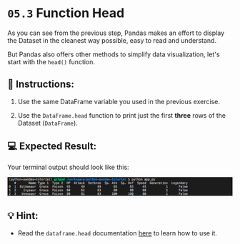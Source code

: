 # `05.3` Function Head 

As you can see from the previous step, Pandas makes an effort to display the Dataset in the cleanest way possible, easy to read and understand.

But Pandas also offers other methods to simplify data visualization, let's start with the `head()` function.

## 📝 Instructions:

1. Use the same DataFrame variable you used in the previous exercise.

2. Use the `DataFrame.head` function to print just the first **three** rows of the Dataset (`DataFrame`).


## 💻 Expected Result:

Your terminal output should look like this:

![Expected result](../../assets/dataframe-head.png)

## 💡 Hint: 

+ Read the `dataframe.head` documentation [here](https://pandas.pydata.org/docs/reference/api/pandas.DataFrame.head.html#pandas-dataframe-head) to learn how to use it.
